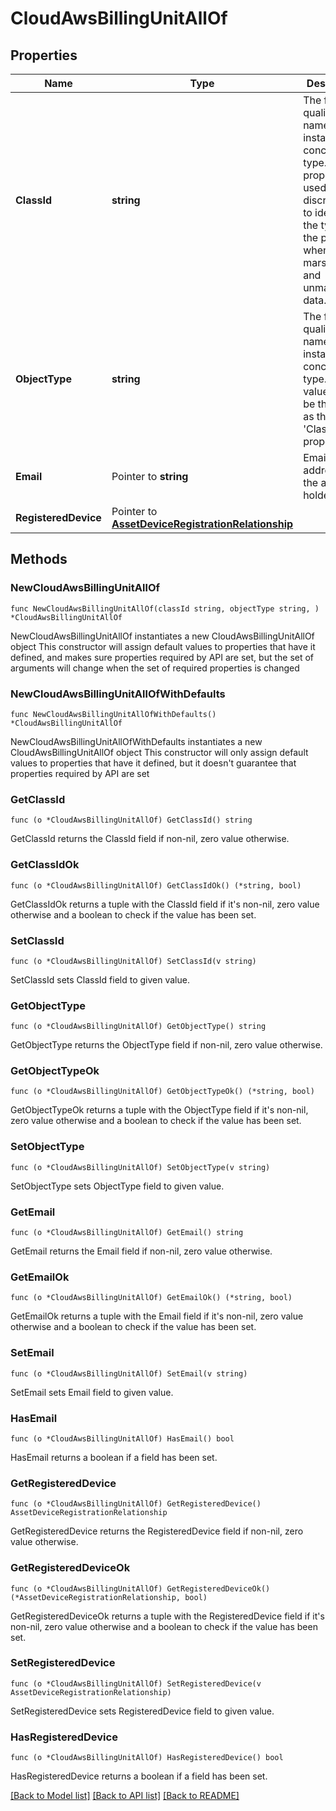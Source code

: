 # CloudAwsBillingUnitAllOf

## Properties

Name | Type | Description | Notes
------------ | ------------- | ------------- | -------------
**ClassId** | **string** | The fully-qualified name of the instantiated, concrete type. This property is used as a discriminator to identify the type of the payload when marshaling and unmarshaling data. | [default to "cloud.AwsBillingUnit"]
**ObjectType** | **string** | The fully-qualified name of the instantiated, concrete type. The value should be the same as the &#39;ClassId&#39; property. | [default to "cloud.AwsBillingUnit"]
**Email** | Pointer to **string** | Email address of the account holder. | [optional] [readonly] 
**RegisteredDevice** | Pointer to [**AssetDeviceRegistrationRelationship**](asset.DeviceRegistration.Relationship.md) |  | [optional] 

## Methods

### NewCloudAwsBillingUnitAllOf

`func NewCloudAwsBillingUnitAllOf(classId string, objectType string, ) *CloudAwsBillingUnitAllOf`

NewCloudAwsBillingUnitAllOf instantiates a new CloudAwsBillingUnitAllOf object
This constructor will assign default values to properties that have it defined,
and makes sure properties required by API are set, but the set of arguments
will change when the set of required properties is changed

### NewCloudAwsBillingUnitAllOfWithDefaults

`func NewCloudAwsBillingUnitAllOfWithDefaults() *CloudAwsBillingUnitAllOf`

NewCloudAwsBillingUnitAllOfWithDefaults instantiates a new CloudAwsBillingUnitAllOf object
This constructor will only assign default values to properties that have it defined,
but it doesn't guarantee that properties required by API are set

### GetClassId

`func (o *CloudAwsBillingUnitAllOf) GetClassId() string`

GetClassId returns the ClassId field if non-nil, zero value otherwise.

### GetClassIdOk

`func (o *CloudAwsBillingUnitAllOf) GetClassIdOk() (*string, bool)`

GetClassIdOk returns a tuple with the ClassId field if it's non-nil, zero value otherwise
and a boolean to check if the value has been set.

### SetClassId

`func (o *CloudAwsBillingUnitAllOf) SetClassId(v string)`

SetClassId sets ClassId field to given value.


### GetObjectType

`func (o *CloudAwsBillingUnitAllOf) GetObjectType() string`

GetObjectType returns the ObjectType field if non-nil, zero value otherwise.

### GetObjectTypeOk

`func (o *CloudAwsBillingUnitAllOf) GetObjectTypeOk() (*string, bool)`

GetObjectTypeOk returns a tuple with the ObjectType field if it's non-nil, zero value otherwise
and a boolean to check if the value has been set.

### SetObjectType

`func (o *CloudAwsBillingUnitAllOf) SetObjectType(v string)`

SetObjectType sets ObjectType field to given value.


### GetEmail

`func (o *CloudAwsBillingUnitAllOf) GetEmail() string`

GetEmail returns the Email field if non-nil, zero value otherwise.

### GetEmailOk

`func (o *CloudAwsBillingUnitAllOf) GetEmailOk() (*string, bool)`

GetEmailOk returns a tuple with the Email field if it's non-nil, zero value otherwise
and a boolean to check if the value has been set.

### SetEmail

`func (o *CloudAwsBillingUnitAllOf) SetEmail(v string)`

SetEmail sets Email field to given value.

### HasEmail

`func (o *CloudAwsBillingUnitAllOf) HasEmail() bool`

HasEmail returns a boolean if a field has been set.

### GetRegisteredDevice

`func (o *CloudAwsBillingUnitAllOf) GetRegisteredDevice() AssetDeviceRegistrationRelationship`

GetRegisteredDevice returns the RegisteredDevice field if non-nil, zero value otherwise.

### GetRegisteredDeviceOk

`func (o *CloudAwsBillingUnitAllOf) GetRegisteredDeviceOk() (*AssetDeviceRegistrationRelationship, bool)`

GetRegisteredDeviceOk returns a tuple with the RegisteredDevice field if it's non-nil, zero value otherwise
and a boolean to check if the value has been set.

### SetRegisteredDevice

`func (o *CloudAwsBillingUnitAllOf) SetRegisteredDevice(v AssetDeviceRegistrationRelationship)`

SetRegisteredDevice sets RegisteredDevice field to given value.

### HasRegisteredDevice

`func (o *CloudAwsBillingUnitAllOf) HasRegisteredDevice() bool`

HasRegisteredDevice returns a boolean if a field has been set.


[[Back to Model list]](../README.md#documentation-for-models) [[Back to API list]](../README.md#documentation-for-api-endpoints) [[Back to README]](../README.md)


